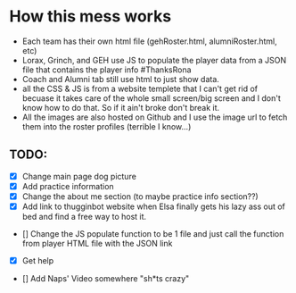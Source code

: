 # How this mess works

- Each team has their own html file (gehRoster.html, alumniRoster.html, etc)
- Lorax, Grinch, and GEH use JS to populate the player data from a JSON file that contains the player info #ThanksRona
- Coach and Alumni tab still use html to just show data.
- all the CSS & JS is from a website templete that I can't get rid of becuase it takes care of the whole small screen/big screen and I don't know how to do that. So if it ain't broke don't break it.
- All the images are also hosted on Github and I use the image url to fetch them into the roster profiles (terrible I know...)



## TODO:
- [x] Change main page dog picture
- [x] Add practice information
- [x] Change the about me section (to maybe practice info section??)
- [x] Add link to thugginbot website when Elsa finally gets his lazy ass out of bed and find a free way to host it.
- [] Change the JS populate function to be 1 file and just call the function from player HTML file with the JSON link
- [x] Get help
- [] Add Naps' Video somewhere "sh*ts crazy"
